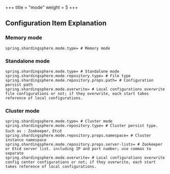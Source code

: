 +++
title = "mode"
weight = 5
+++

## Configuration Item Explanation

### Memory mode
```properties
spring.shardingsphere.mode.type= # Memory mode
```

### Standalone mode
```properties
spring.shardingsphere.mode.type= # Standalone mode
spring.shardingsphere.mode.repository.type= # File type
spring.shardingsphere.mode.repository.props.path= # Configuration persist path
spring.shardingsphere.mode.overwrite= # Local configurations overwrite file configurations or not; if they overwrite, each start takes reference of local configurations.
```

### Cluster mode
```properties
spring.shardingsphere.mode.type= # Cluster mode
spring.shardingsphere.mode.repository.type= # Cluster persist type. Such as : Zookeeper，Etcd
spring.shardingsphere.mode.repository.props.namespace= # Cluster instance namespace
spring.shardingsphere.mode.repository.props.server-lists= # Zookeeper or Etcd server list. including IP and port number; use commas to separate
spring.shardingsphere.mode.overwrite= # Local configurations overwrite config center configurations or not; if they overwrite, each start takes reference of local configurations.
```
